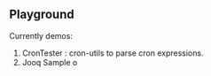 ## Playground

Currently demos:  
1. CronTester : cron-utils to parse cron expressions.
2. Jooq Sample
o
